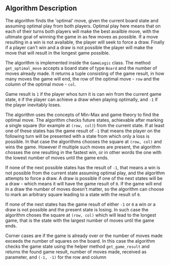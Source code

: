 ## Algorithm Description ##

The algorithm finds the 'optimal' move, given the current board state and assuming optimal play from both players.
Optimal play here means that on each of their turns both players will make the best availble move, with the ultimate
goal of winning the game in as few moves as possible. If a move resulting in a win is not available, the player will
seek to force a draw. Finally if a player can't win and a draw is not possible the player will make the move that will
result in the longest game possible.

The algorithm is implemented inside the `GameLogic` class. The method `get_optimal_move` accepts a board state of
type `Board` and the number of moves already made. It returns a tuple consisting of the game result, in how many moves
the game will end, the row of the optimal move - `row` and the column of the optimal move - `col`.

Game result is `1` if the player whos turn it is can win from the current game state, `0` if the player can achieve
a draw when playing optimally, and `-1` if the player inevitably loses.

The algorithm uses the concepts of Min-Max and game theory to find the optimal move. The algorithm checks future states,
achievable after marking a single square (for example at `(row, col)`) from the current state. If at least one of these
states has the game result of `-1` that means the player on the following turn will be presented with a state from which
only a loss is possible. In that case the algorithms chooses the square at `(row, col)` and wins the game.
However if multiple such moves are present, the algorithm chosses the one resulting in the fastest win, or in other
words the one with the lowest number of moves until the game ends.

If none of the next possible states has the result of `-1`, that means a win is not possible from the current state
assuming optimal play, and the algorithm attempts to force a draw. A draw is possible if one of the next states will
be a draw - which means it will have the game result of `0`. If the game will end in a draw the number of moves doesn't
matter, so the algorithm can choose to mark an arbitrary square leading to a state with the result of `0`. 

If none of the next states has the game result of either `-1` or `0` a win or a draw is not possible and the present
state is losing. In such case the algorithm choses the square at `(row, col)` which will lead to the longest game, that is
the state with the largest number of moves until the game ends.

Corner cases are if the game is already over or the number of moves made exceeds the number of squares on the board. In
this case the algorithm checks the game state using the helper method `get_game_result` and returns the found game result,
number of moves made, received as parameter, and `(-1, -1)` for the row and column
